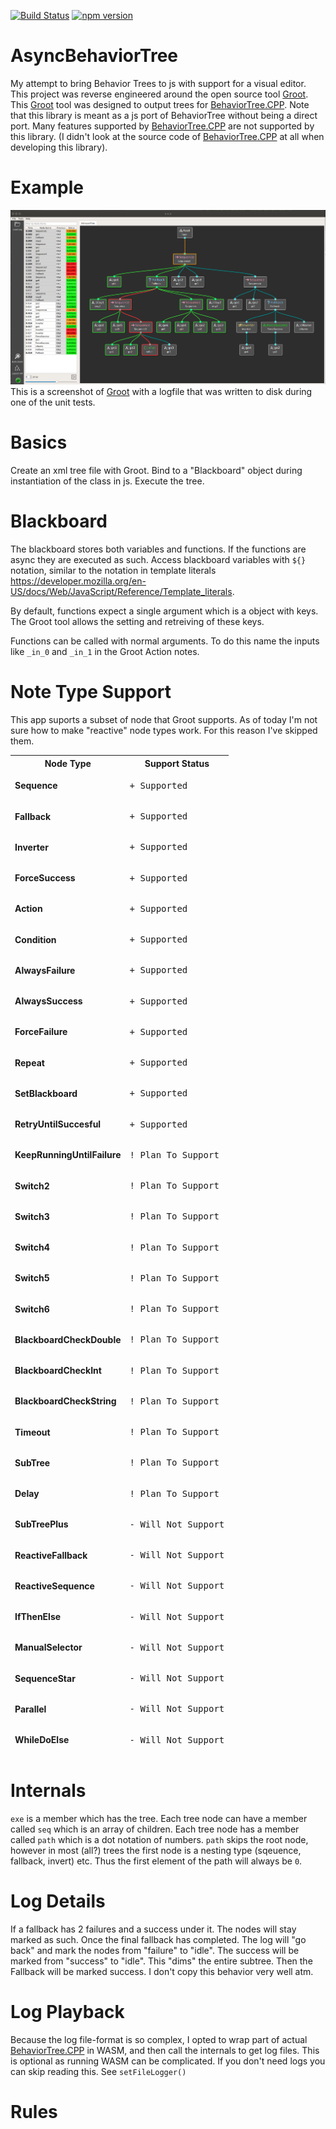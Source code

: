 [![Build Status](https://travis-ci.com/esromneb/AsyncBehaviorTree.svg?branch=master)](https://travis-ci.com/esromneb/AsyncBehaviorTree) [![npm version](https://badge.fury.io/js/async-behavior-tree.svg)](https://badge.fury.io/js/async-behavior-tree)
# AsyncBehaviorTree
My attempt to bring Behavior Trees to js with support for a visual editor.  This project was reverse engineered around the open source tool [Groot](https://github.com/BehaviorTree/Groot).  This [Groot](https://github.com/BehaviorTree/Groot) tool was designed to output trees for [BehaviorTree.CPP](https://github.com/BehaviorTree/BehaviorTree.CPP).  Note that this library is meant as a js port of BehaviorTree without being a direct port.  Many features supported by [BehaviorTree.CPP](https://github.com/BehaviorTree/BehaviorTree.CPP) are not supported by this library.  (I didn't look at the source code of [BehaviorTree.CPP](https://github.com/BehaviorTree/BehaviorTree.CPP) at all when developing this library).

# Example
![](img/abt-groot-screenshot.png)
This is a screenshot of [Groot](https://github.com/BehaviorTree/Groot) with a logfile that was written to disk during one of the unit tests.

# Basics
Create an xml tree file with Groot.  Bind to a "Blackboard" object during instantiation of the class in js.  Execute the tree.

# Blackboard
The blackboard stores both variables and functions.  If the functions are async they are executed as such.  Access blackboard variables with `${}` notation, similar to the notation in template literals https://developer.mozilla.org/en-US/docs/Web/JavaScript/Reference/Template_literals.

By default, functions expect a single argument which is a object with keys.  The Groot tool allows the setting and retreiving of these keys.

Functions can be called with normal arguments. To do this name the inputs like `_in_0` and `_in_1` in the Groot Action notes.

# Note Type Support
This app suports a subset of node that Groot supports.  As of today I'm not sure how to make "reactive" node types work.  For this reason I've skipped them.

<table>
<thead>
<tr>
<th>Node Type</th>
<th>Support Status</th>
</tr>
<tr>
  <td><b>Sequence</b></td>
  <td><pre lang="diff">+ Supported</pre>
</tr>
<tr>
  <td><b>Fallback</b></td>
  <td><pre lang="diff">+ Supported</pre>
</tr>
<tr>
  <td><b>Inverter</b></td>
  <td><pre lang="diff">+ Supported</pre>
</tr>
<tr>
  <td><b>ForceSuccess</b></td>
  <td><pre lang="diff">+ Supported</pre>
</tr>
<tr>
  <td><b>Action</b></td>
  <td><pre lang="diff">+ Supported</pre>
</tr>
<tr>
  <td><b>Condition</b></td>
  <td><pre lang="diff">+ Supported</pre>
</tr>
<tr>
  <td><b>AlwaysFailure</b></td>
  <td><pre lang="diff">+ Supported</pre>
</tr>
<tr>
  <td><b>AlwaysSuccess</b></td>
  <td><pre lang="diff">+ Supported</pre>
</tr>
<tr>
  <td><b>ForceFailure</b></td>
  <td><pre lang="diff">+ Supported</pre>
</tr>
<tr>
  <td><b>Repeat</b></td>
  <td><pre lang="diff">+ Supported</pre>
</tr>
<tr>
  <td><b>SetBlackboard</b></td>
  <td><pre lang="diff">+ Supported</pre>
</tr>
<tr>
  <td><b>RetryUntilSuccesful</b></td>
  <td><pre lang="diff">+ Supported</pre>
</tr>


<tr>
  <td><b>KeepRunningUntilFailure</b></td>
  <td><pre lang="diff">! Plan To Support</pre>
</tr>
<tr>
  <td><b>Switch2</b></td>
  <td><pre lang="diff">! Plan To Support</pre>
</tr>
<tr>
  <td><b>Switch3</b></td>
  <td><pre lang="diff">! Plan To Support</pre>
</tr>
<tr>
  <td><b>Switch4</b></td>
  <td><pre lang="diff">! Plan To Support</pre>
</tr>
<tr>
  <td><b>Switch5</b></td>
  <td><pre lang="diff">! Plan To Support</pre>
</tr>
<tr>
  <td><b>Switch6</b></td>
  <td><pre lang="diff">! Plan To Support</pre>
</tr>
<tr>
  <td><b>BlackboardCheckDouble</b></td>
  <td><pre lang="diff">! Plan To Support</pre>
</tr>
<tr>
  <td><b>BlackboardCheckInt</b></td>
  <td><pre lang="diff">! Plan To Support</pre>
</tr>
<tr>
  <td><b>BlackboardCheckString</b></td>
  <td><pre lang="diff">! Plan To Support</pre>
</tr>
<tr>
  <td><b>Timeout</b></td>
  <td><pre lang="diff">! Plan To Support</pre>
</tr>
<tr>
  <td><b>SubTree</b></td>
  <td><pre lang="diff">! Plan To Support</pre>
</tr>
<tr>
  <td><b>Delay</b></td>
  <td><pre lang="diff">! Plan To Support</pre>
</tr>




<tr>
  <td><b>SubTreePlus</b></td>
  <td><pre lang="diff">- Will Not Support</pre>
</tr>
<tr>
  <td><b>ReactiveFallback</b></td>
  <td><pre lang="diff">- Will Not Support</pre>
</tr>
<tr>
  <td><b>ReactiveSequence</b></td>
  <td><pre lang="diff">- Will Not Support</pre>
</tr>
<tr>
  <td><b>IfThenElse</b></td>
  <td><pre lang="diff">- Will Not Support</pre>
</tr>
<tr>
  <td><b>ManualSelector</b></td>
  <td><pre lang="diff">- Will Not Support</pre>
</tr>
<tr>
  <td><b>SequenceStar</b></td>
  <td><pre lang="diff">- Will Not Support</pre>
</tr>
<tr>
  <td><b>Parallel</b></td>
  <td><pre lang="diff">- Will Not Support</pre>
</tr>
<tr>
  <td><b>WhileDoElse</b></td>
  <td><pre lang="diff">- Will Not Support</pre>
</tr>

</thead>
</table>


# Internals
`exe` is a member which has the tree.  Each tree node can have a member called `seq` which is an array of children.  Each tree node has a member called `path` which is a dot notation of numbers.  `path` skips the root node, however in most (all?) trees the first node is a nesting type (sqeuence, fallback, invert) etc.  Thus the first element of the path will always be `0`.


# Log Details
If a fallback has 2 failures and a success under it. The nodes will stay marked as such.  Once the final fallback has completed. The log will "go back" and mark the nodes from "failure" to "idle". The success will be marked from "success" to "idle".  This "dims" the entire subtree.  Then the Fallback will be marked success.  I don't copy this behavior very well atm.

# Log Playback
Because the log file-format is so complex, I opted to wrap part of actual [BehaviorTree.CPP](https://github.com/BehaviorTree/BehaviorTree.CPP) in WASM, and then call the internals to get log files.  This is optional as running WASM can be complicated.  If you don't need logs you can skip reading this.  See `setFileLogger()`


# Rules
